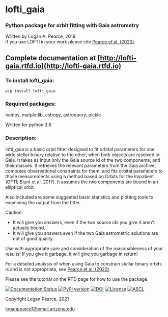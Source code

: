 # lofti_gaia
### Python package for orbit fitting with Gaia astrometry
Written by Logan A. Pearce, 2019<br>
If you use LOFTI in your work please cite [Pearce et al. (2020)](https://arxiv.org/abs/2003.11106).

## Complete documentation at [http://lofti-gaia.rtfd.io](http://lofti-gaia.rtfd.io)


### To install lofti_gaia:
    pip install lofti_gaia
   
### Required packages:
numpy, matplotlib, astropy, astroquery, pickle

Written for python 3.8

### Description:
lofti_gaia is a basic orbit fitter designed to fit orbital parameters for one wide stellar binary relative to the other, when both objects are resolved in Gaia.  It takes as input only the Gaia source id of the two components, and their masses.  It retrieves the relevant parameters from the Gaia archive, computes observational constraints for them, and fits orbital parameters to those measurements using a method based on Orbits for the Impatient (OFTI; Blunt et al. 2017).  It assumes the two components are bound in an elliptical orbit.  

Also included are some suggested basic statistics and plotting tools to examining the output from the fitter.

Caution:
 - It will give you answers, even if the two source ids you give it aren't actually bound.
 - It will give you answers even if the two Gaia astrometric solutions are not of good quality.
 
 Use with appropriate care and consideration of the reasonableness of your results!  If you give it garbage, it will give you garbage in return!
 
 For a detailed analysis of when using Gaia to constrain stellar binary orbits is and is not appropriate, see [Pearce et al. (2020)](https://arxiv.org/abs/2003.11106).

Please see the tutorial on the RTD page for how to use the package.

[![Documentation Status](https://readthedocs.org/projects/lofti-gaia/badge/?version=latest)](https://lofti-gaia.readthedocs.io/en/latest/?badge=latest)
[![PyPI version](https://badge.fury.io/py/lofti-gaia.svg)](https://badge.fury.io/py/lofti-gaia)
[![DOI](https://zenodo.org/badge/DOI/10.5281/zenodo.3955152.svg)](https://doi.org/10.5281/zenodo.3955152)
[![License](https://img.shields.io/badge/License-BSD%203--Clause-blue.svg)](https://opensource.org/licenses/BSD-3-Clause)
[![ASCL](https://img.shields.io/badge/ascl-2104.030-blue.svg?colorB=262255)](https://ascl.net/2104.030)

Copyright Logan Pearce, 2021

loganpearce1@email.arizona.edu
